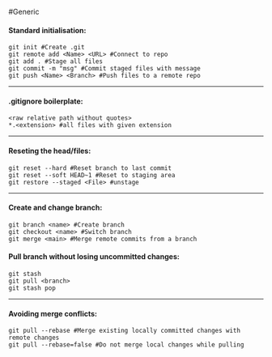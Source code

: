 #Generic 
#### Standard initialisation:
```shell
git init #Create .git 
git remote add <Name> <URL> #Connect to repo
git add . #Stage all files
git commit -m "msg" #Commit staged files with message
git push <Name> <Branch> #Push files to a remote repo
```

___________
#### .gitignore boilerplate:
```shell
<raw relative path without quotes>
*.<extension> #all files with given extension
```
___________
#### Reseting the head/files:
```shell
git reset --hard #Reset branch to last commit
git reset --soft HEAD~1 #Reset to staging area
git restore --staged <File> #unstage
```
___________
#### Create and change branch:
```Shell
git branch <name> #Create branch
git checkout <name> #Switch branch
git merge <main> #Merge remote commits from a branch
```
#### Pull branch without losing uncommitted changes:
```shell
git stash 
git pull <branch>
git stash pop
```
___________
#### Avoiding merge conflicts:
```shell
git pull --rebase #Merge existing locally committed changes with remote changes
git pull --rebase=false #Do not merge local changes while pulling
```
